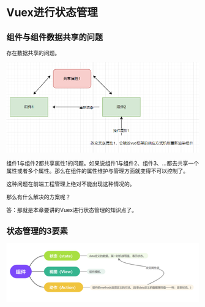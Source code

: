 # Vuex进行状态管理



## 组件与组件数据共享的问题

存在数据共享的问题。

![image-20250621160956647](demo02-20250601-01.assets/image-20250621160956647.png)

组件1与组件2都共享属性1的问题。如果说组件1与组件2、组件3、...都去共享一个属性或者多个属性。那么在组件的属性维护与管理方面就变得不可以控制了。

这种问题在前端工程管理上绝对不能出现这种情况的。

那么有什么解决的方案呢？

答：那就是本章要讲的Vuex进行状态管理的知识点了。

## 状态管理的3要素

![image-20250621162210113](demo02-20250601-01.assets/image-20250621162210113.png)